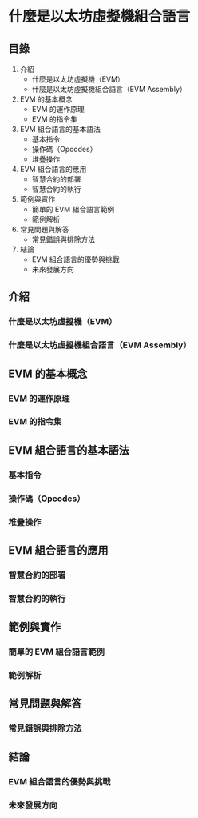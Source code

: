 # 什麼是以太坊虛擬機組合語言

## 目錄
1. 介紹
    - 什麼是以太坊虛擬機（EVM）
    - 什麼是以太坊虛擬機組合語言（EVM Assembly）
2. EVM 的基本概念
    - EVM 的運作原理
    - EVM 的指令集
3. EVM 組合語言的基本語法
    - 基本指令
    - 操作碼（Opcodes）
    - 堆疊操作
4. EVM 組合語言的應用
    - 智慧合約的部署
    - 智慧合約的執行
5. 範例與實作
    - 簡單的 EVM 組合語言範例
    - 範例解析
6. 常見問題與解答
    - 常見錯誤與排除方法
7. 結論
    - EVM 組合語言的優勢與挑戰
    - 未來發展方向

## 介紹
### 什麼是以太坊虛擬機（EVM）
### 什麼是以太坊虛擬機組合語言（EVM Assembly）

## EVM 的基本概念
### EVM 的運作原理
### EVM 的指令集

## EVM 組合語言的基本語法
### 基本指令
### 操作碼（Opcodes）
### 堆疊操作

## EVM 組合語言的應用
### 智慧合約的部署
### 智慧合約的執行

## 範例與實作
### 簡單的 EVM 組合語言範例
### 範例解析

## 常見問題與解答
### 常見錯誤與排除方法

## 結論
### EVM 組合語言的優勢與挑戰
### 未來發展方向